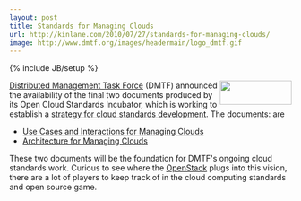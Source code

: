 ```yaml
---
layout: post
title: Standards for Managing Clouds
url: http://kinlane.com/2010/07/27/standards-for-managing-clouds/
image: http://www.dmtf.org/images/headermain/logo_dmtf.gif
---
```

{% include JB/setup %}
<p>
     <a href="http://www.dmtf.org/home" target="_blank"><img class="alignnone c1" title="Distributed Management Task Force" src="http://www.dmtf.org/images/headermain/logo_dmtf.gif" alt="" width="128" height="43" align="right" />Distributed Management Task Force</a> (DMTF) announced the availability of the final two documents produced by its Open Cloud Standards Incubator, which is working to establish a <a href="http://www.dmtf.org/about/cloud-incubator" target="_blank">strategy for cloud standards development</a>. The documents: are
</p>
<ul class="mainlist">
     <li>
          <a href="http://www.dmtf.org/standards/published_documents/DSP-IS0103_1.0.0.pdf" target="_blank">Use Cases and Interactions for Managing Clouds</a>
     </li>
     <li>
          <a href="http://www.dmtf.org/standards/published_documents/DSP-IS0102_1.0.0.pdf" target="_blank">Architecture for Managing Clouds</a>
     </li>
</ul>
<p>
     These two documents will be the foundation for DMTF's ongoing cloud standards work. Curious to see where the <a href="http://www.openstack.org/" target="_blank">OpenStack</a> plugs into this vision, there are a lot of players to keep track of in the cloud computing standards and open source game.
</p>